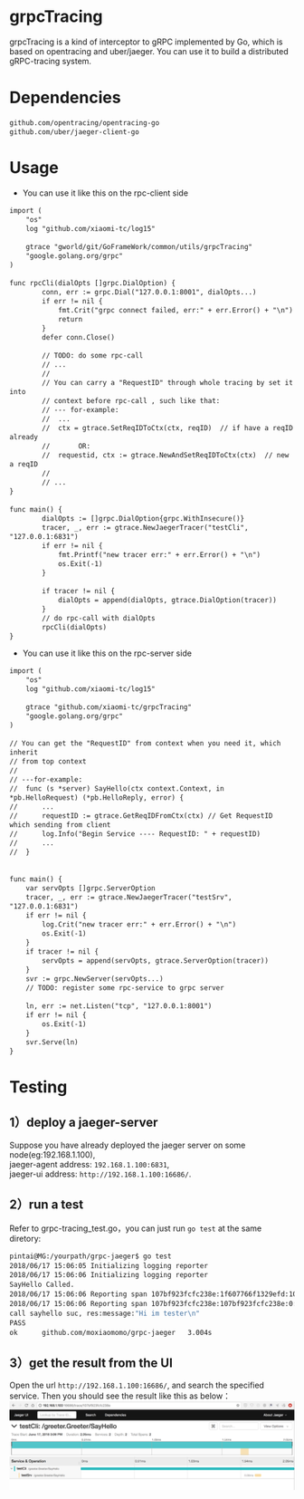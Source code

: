 # grpcTracing

grpcTracing is a kind of interceptor to gRPC implemented by Go, which is based on opentracing and uber/jaeger. You can use it to build a distributed gRPC-tracing system.

# Dependencies

```
github.com/opentracing/opentracing-go
github.com/uber/jaeger-client-go
```

# Usage

- You can use it like this on the rpc-client side

```golang
import (
	"os"	
    log "github.com/xiaomi-tc/log15"

	gtrace "gworld/git/GoFrameWork/common/utils/grpcTracing"
	"google.golang.org/grpc"
)

func rpcCli(dialOpts []grpc.DialOption) {
		conn, err := grpc.Dial("127.0.0.1:8001", dialOpts...)
		if err != nil {
			fmt.Crit("grpc connect failed, err:" + err.Error() + "\n")
			return
		}
		defer conn.Close()
		
		// TODO: do some rpc-call
		// ...
		//
		// You can carry a "RequestID" through whole tracing by set it into
		// context before rpc-call , such like that:
		// --- for-example:
		// 	...  		
		// 	ctx = gtrace.SetReqIDToCtx(ctx, reqID)	// if have a reqID already
		//  	 OR:
		// 	requestid, ctx := gtrace.NewAndSetReqIDToCtx(ctx)  // new a reqID
		//
		// ...
}

func main() {
		dialOpts := []grpc.DialOption{grpc.WithInsecure()}
		tracer, _, err := gtrace.NewJaegerTracer("testCli", "127.0.0.1:6831")
		if err != nil {
			fmt.Printf("new tracer err:" + err.Error() + "\n")
			os.Exit(-1)
		}

		if tracer != nil {
			dialOpts = append(dialOpts, gtrace.DialOption(tracer))
		}
		// do rpc-call with dialOpts
		rpcCli(dialOpts)
}
```

- You can use it like this on the rpc-server side

```golang
import (
	"os"
    log "github.com/xiaomi-tc/log15"
	
	gtrace "github.com/xiaomi-tc/grpcTracing"
	"google.golang.org/grpc"
)

// You can get the "RequestID" from context when you need it, which inherit
// from top context
//
// ---for-example:
//  func (s *server) SayHello(ctx context.Context, in *pb.HelloRequest) (*pb.HelloReply, error) {
//		...
//		requestID := gtrace.GetReqIDFromCtx(ctx) // Get RequestID which sending from client
//		log.Info("Begin Service ---- RequestID: " + requestID)
//		...
//  }


func main() {
	var servOpts []grpc.ServerOption
	tracer, _, err := gtrace.NewJaegerTracer("testSrv", "127.0.0.1:6831")
	if err != nil {
		log.Crit("new tracer err:" + err.Error() + "\n")
		os.Exit(-1)
	}
	if tracer != nil {
		servOpts = append(servOpts, gtrace.ServerOption(tracer))
	}
	svr := grpc.NewServer(servOpts...)
	// TODO: register some rpc-service to grpc server
	
	ln, err := net.Listen("tcp", "127.0.0.1:8001")
	if err != nil {
		os.Exit(-1)
	}
	svr.Serve(ln)
}
```

# Testing

## 1）deploy a jaeger-server

Suppose you have already deployed the jaeger server on some node(eg:192.168.1.100),<br>
jaeger-agent address: `192.168.1.100:6831`, <br>
jaeger-ui address: `http://192.168.1.100:16686/`.

## 2）run a test

Refer to grpc-tracing_test.go，you can just run `go test` at the same diretory:

```bash
pintai@MG:/yourpath/grpc-jaeger$ go test
2018/06/17 15:06:05 Initializing logging reporter
2018/06/17 15:06:06 Initializing logging reporter
SayHello Called.
2018/06/17 15:06:06 Reporting span 107bf923fcfc238e:1f607766f1329efd:107bf923fcfc238e:1
2018/06/17 15:06:06 Reporting span 107bf923fcfc238e:107bf923fcfc238e:0:1
call sayhello suc, res:message:"Hi im tester\n"
PASS
ok  	github.com/moxiaomomo/grpc-jaeger	3.004s
```

## 3）get the result from the UI
Open the url `http://192.168.1.100:16686/`, and search the specified service. Then you should see the result like this as below：
![jaegerui](./jaegerui.png)
